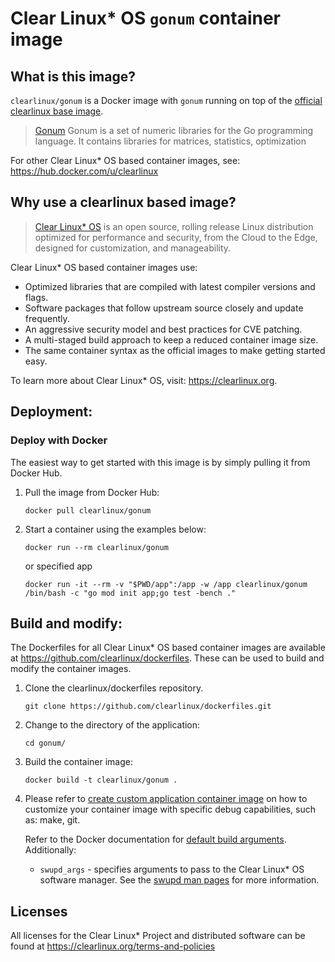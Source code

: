 # Clear Linux* OS `gonum` container image

<!-- Required -->
## What is this image?

`clearlinux/gonum` is a Docker image with `gonum` running on top of the
[official clearlinux base image](https://hub.docker.com/_/clearlinux). 

<!-- application introduction -->
> [Gonum](https://gonum.org/) Gonum is a set of numeric libraries for the Go programming language.
> It contains libraries for matrices, statistics, optimization

For other Clear Linux* OS
based container images, see: https://hub.docker.com/u/clearlinux

## Why use a clearlinux based image?

<!-- CL introduction -->
> [Clear Linux* OS](https://clearlinux.org/) is an open source, rolling release
> Linux distribution optimized for performance and security, from the Cloud to
> the Edge, designed for customization, and manageability.

Clear Linux* OS based container images use:
* Optimized libraries that are compiled with latest compiler versions and
  flags.
* Software packages that follow upstream source closely and update frequently.
* An aggressive security model and best practices for CVE patching.
* A multi-staged build approach to keep a reduced container image size.
* The same container syntax as the official images to make getting started
  easy. 

To learn more about Clear Linux* OS, visit: https://clearlinux.org.

<!-- Required -->
## Deployment:

### Deploy with Docker
The easiest way to get started with this image is by simply pulling it from
Docker Hub. 

1. Pull the image from Docker Hub: 
    ```
    docker pull clearlinux/gonum
    ```

2. Start a container using the examples below:
    ```
    docker run --rm clearlinux/gonum
    ```
	or specified app
    ```
    docker run -it --rm -v "$PWD/app":/app -w /app clearlinux/gonum /bin/bash -c "go mod init app;go test -bench ."
    ```

<!-- Required -->
## Build and modify:

The Dockerfiles for all Clear Linux* OS based container images are available at
https://github.com/clearlinux/dockerfiles. These can be used to build and
modify the container images.

1. Clone the clearlinux/dockerfiles repository.
    ```
    git clone https://github.com/clearlinux/dockerfiles.git
    ```

2. Change to the directory of the application:
    ```
    cd gonum/
    ```

3. Build the container image:
    ```
    docker build -t clearlinux/gonum .
    ```

4. Please refer to [create custom application container image](https://docs.01.org/clearlinux/latest/guides/maintenance/container-image-modify.html) on how to customize your container image with specific debug capabilities, such as: make, git.

   Refer to the Docker documentation for [default build arguments](https://docs.docker.com/engine/reference/builder/#arg).
   Additionally:
   
   - `swupd_args` - specifies arguments to pass to the Clear Linux* OS software
     manager. See the [swupd man pages](https://github.com/clearlinux/swupd-client/blob/master/docs/swupd.1.rst#options)
     for more information.

<!-- Required -->
## Licenses

All licenses for the Clear Linux* Project and distributed software can be found
at https://clearlinux.org/terms-and-policies
